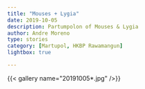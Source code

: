 ```yaml
---
title: "Mouses + Lygia"
date: 2019-10-05
description: Partumpolon of Mouses & Lygia
author: Andre Moreno
type: stories
category: [Martupol, HKBP Rawamangun]
lightbox: true

---
```


{{< gallery name="20191005*.jpg" />}}